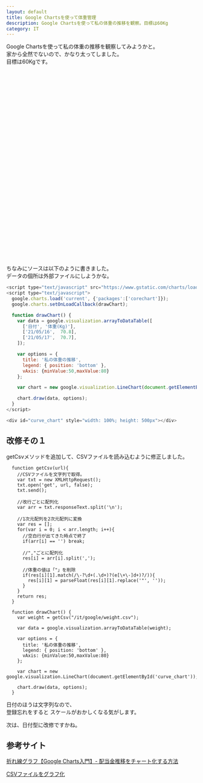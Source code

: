```yaml
---
layout: default
title: Google Chartsを使って体重管理
description: Google Chartsを使って私の体重の推移を観察。目標は60Kg
category: IT
---
```


Google Chartsを使って私の体重の推移を観察してみようかと。  
家から全然でないので、かなり太ってしました。  
目標は60Kgです。

<script type="text/javascript" src="https://www.gstatic.com/charts/loader.js"></script>
<script type="text/javascript">
  google.charts.load('current', {'packages':['corechart']});
  google.charts.setOnLoadCallback(drawChart);

  function getCsv(url){
    //CSVファイルを文字列で取得。
    var txt = new XMLHttpRequest();
    txt.open('get', url, false);
    txt.send();

    //改行ごとに配列化
    var arr = txt.responseText.split('\n');
  
    //1次元配列を2次元配列に変換
    var res = [];
    for(var i = 0; i < arr.length; i++){
      //空白行が出てきた時点で終了
      if(arr[i] == '') break;
  
      //","ごとに配列化
      res[i] = arr[i].split(',');
  
      //体重の値は「"」を削除
      if(res[i][1].match(/\-?\d+(.\d+)?(e[\+\-]d+)?/)){
        res[i][1] = parseFloat(res[i][1].replace('"', ''));
      }
    }
    return res;
  }


  function drawChart() {
    var weight = getCsv("/it/google/weight.csv");

    var data = google.visualization.arrayToDataTable(weight);

    var options = {
      title: '21年の私の体重の推移',
      legend: { position: 'bottom' },
      vAxis: {minValue:50,maxValue:80}
    };

    var chart = new google.visualization.LineChart(document.getElementById('curve_chart'));

    chart.draw(data, options);
  }
</script>

<div id="curve_chart" style="width: 100%; height: 500px"></div>

ちなみにソースは以下のように書きました。  
データの個所は外部ファイルにしようかな。
```JavaScript
<script type="text/javascript" src="https://www.gstatic.com/charts/loader.js"></script>
<script type="text/javascript">
  google.charts.load('current', {'packages':['corechart']});
  google.charts.setOnLoadCallback(drawChart);

  function drawChart() {
    var data = google.visualization.arrayToDataTable([
      ['日付', '体重(Kg)'],
      ['21/05/16',  70.8],
      ['21/05/17',  70.7],
    ]);

    var options = {
      title: '私の体重の推移',
      legend: { position: 'bottom' },
      vAxis: {minValue:50,maxValue:80}
    };

    var chart = new google.visualization.LineChart(document.getElementById('curve_chart'));

    chart.draw(data, options);
  }
</script>

<div id="curve_chart" style="width: 100%; height: 500px"></div>
```


## 改修その１

getCsvメソッドを追加して、CSVファイルを読み込むように修正しました。  

```
  function getCsv(url){
    //CSVファイルを文字列で取得。
    var txt = new XMLHttpRequest();
    txt.open('get', url, false);
    txt.send();

    //改行ごとに配列化
    var arr = txt.responseText.split('\n');
  
    //1次元配列を2次元配列に変換
    var res = [];
    for(var i = 0; i < arr.length; i++){
      //空白行が出てきた時点で終了
      if(arr[i] == '') break;
  
      //","ごとに配列化
      res[i] = arr[i].split(',');
  
      //体重の値は「"」を削除
      if(res[i][1].match(/\-?\d+(.\d+)?(e[\+\-]d+)?/)){
        res[i][1] = parseFloat(res[i][1].replace('"', ''));
      }
    }
    return res;
  }

  function drawChart() {
    var weight = getCsv("/it/google/weight.csv");

    var data = google.visualization.arrayToDataTable(weight);

    var options = {
      title: '私の体重の推移',
      legend: { position: 'bottom' },
      vAxis: {minValue:50,maxValue:80}
    };

    var chart = new google.visualization.LineChart(document.getElementById('curve_chart'));

    chart.draw(data, options);
  }
```

日付のほうは文字列なので、  
登録忘れをすると
スケールがおかしくなる気がします。

次は、日付型に改修ですかね。

## 参考サイト

[折れ線グラフ【Google Charts入門】- 配当金推移をチャート化する方法](https://uxbear.me/googlecharts-line/)

[CSVファイルをグラフ化](https://kurage.ready.jp/jhp_g/html5/graph/csvTgraph.html)